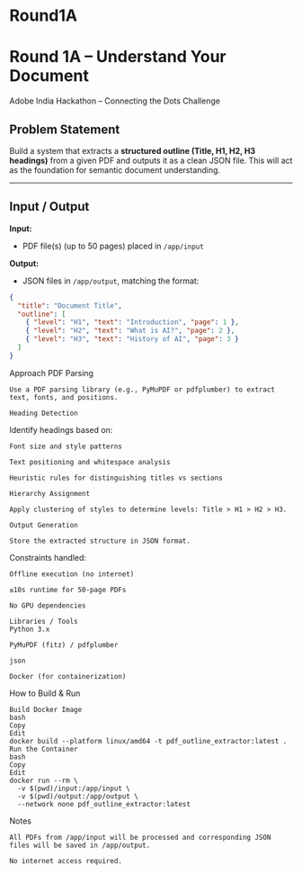 # Round1A

# Round 1A – Understand Your Document
Adobe India Hackathon – Connecting the Dots Challenge

## Problem Statement
Build a system that extracts a **structured outline (Title, H1, H2, H3 headings)** from a given PDF and outputs it as a clean JSON file. This will act as the foundation for semantic document understanding.

---

## Input / Output
**Input:**  
- PDF file(s) (up to 50 pages) placed in `/app/input`

**Output:**  
- JSON files in `/app/output`, matching the format:

```json
{
  "title": "Document Title",
  "outline": [
    { "level": "H1", "text": "Introduction", "page": 1 },
    { "level": "H2", "text": "What is AI?", "page": 2 },
    { "level": "H3", "text": "History of AI", "page": 3 }
  ]
}
```
Approach
PDF Parsing
```
Use a PDF parsing library (e.g., PyMuPDF or pdfplumber) to extract text, fonts, and positions.

Heading Detection
```
Identify headings based on:
```
Font size and style patterns

Text positioning and whitespace analysis

Heuristic rules for distinguishing titles vs sections

Hierarchy Assignment

Apply clustering of styles to determine levels: Title > H1 > H2 > H3.

Output Generation

Store the extracted structure in JSON format.
```
Constraints handled:
```
Offline execution (no internet)

≤10s runtime for 50-page PDFs

No GPU dependencies

Libraries / Tools
Python 3.x

PyMuPDF (fitz) / pdfplumber

json

Docker (for containerization)
```
How to Build & Run
```
Build Docker Image
bash
Copy
Edit
docker build --platform linux/amd64 -t pdf_outline_extractor:latest .
Run the Container
bash
Copy
Edit
docker run --rm \
  -v $(pwd)/input:/app/input \
  -v $(pwd)/output:/app/output \
  --network none pdf_outline_extractor:latest
```
Notes
```
All PDFs from /app/input will be processed and corresponding JSON files will be saved in /app/output.

No internet access required.
